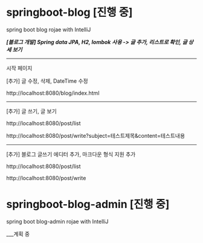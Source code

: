 # springboot-blog [진행 중]
spring boot blog rojae with IntelliJ

___[블로그 개발] Spring data JPA, H2, lombok 사용 -> 글 추가, 리스트로 확인, 글 상세 보기___

*** 
시작 페이지 

[추가] 글 수정, 삭제, DateTime 수정

http://localhost:8080/blog/index.html

*** 
[추가] 글 쓰기, 글 보기

http://localhost:8080/post/list

http://localhost:8080/post/write?subject=테스트제목&content=테스트내용


***
[추가] 블로그 글쓰기 에디터 추가, 마크다운 형식 지원 추가

http://localhost:8080/post/list

http://localhost:8080/post/write


# springboot-blog-admin [진행 중]
spring boot blog-admin rojae with IntelliJ

___계획 중
